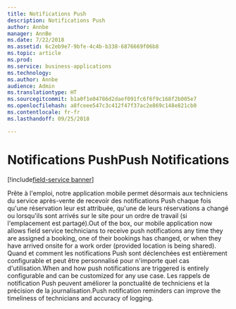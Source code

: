 ```yaml
---
title: Notifications Push
description: Notifications Push
author: Annbe
manager: AnnBe
ms.date: 7/22/2018
ms.assetid: 6c2eb9e7-9bfe-4c4b-b338-6876669f06b8
ms.topic: article
ms.prod: 
ms.service: business-applications
ms.technology: 
ms.author: Annbe
audience: Admin
ms.translationtype: HT
ms.sourcegitcommit: b1a0f1e04786d2daef091fc6f6f9c168f2b005e7
ms.openlocfilehash: a8fceee547c3c412f47f37ac2e869c148e821cb0
ms.contentlocale: fr-fr
ms.lasthandoff: 09/25/2018

---
```


#  <a name="push-notifications"></a><span data-ttu-id="19070-103">Notifications Push</span><span class="sxs-lookup"><span data-stu-id="19070-103">Push Notifications</span></span>

[!include[field-service banner](../../../includes/field-service.md)]



<span data-ttu-id="19070-104">Prête à l'emploi, notre application mobile permet désormais aux techniciens du service après-vente de recevoir des notifications Push chaque fois qu'une réservation leur est attribuée, qu'une de leurs réservations a changé ou lorsqu'ils sont arrivés sur le site pour un ordre de travail (si l'emplacement est partagé).</span><span class="sxs-lookup"><span data-stu-id="19070-104">Out of the box, our mobile application now allows field service technicians to receive push notifications any time they are assigned a booking, one of their bookings has changed, or when they have arrived onsite for a work order (provided location is being shared).</span></span> <span data-ttu-id="19070-105">Quand et comment les notifications Push sont déclenchées est entièrement configurable et peut être personnalisé pour n'importe quel cas d'utilisation.</span><span class="sxs-lookup"><span data-stu-id="19070-105">When and how push notifications are triggered is entirely configurable and can be customized for any use case.</span></span> <span data-ttu-id="19070-106">Les rappels de notification Push peuvent améliorer la ponctualité de techniciens et la précision de la journalisation.</span><span class="sxs-lookup"><span data-stu-id="19070-106">Push notification reminders can improve the timeliness of technicians and accuracy of logging.</span></span>

